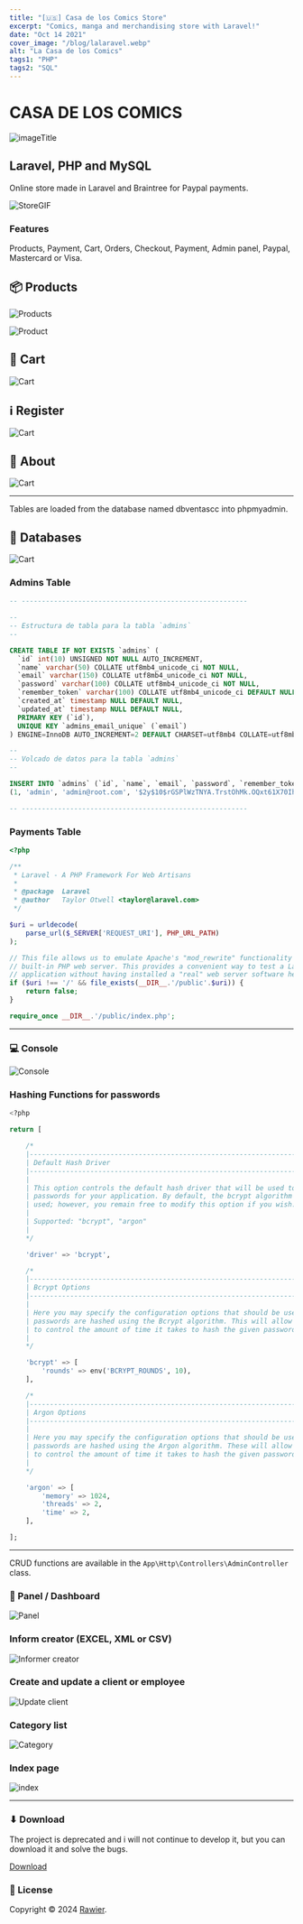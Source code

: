 ```yaml
---
title: "[🇺🇸] Casa de los Comics Store"
excerpt: "Comics, manga and merchandising store with Laravel!"
date: "Oct 14 2021"
cover_image: "/blog/lalaravel.webp"
alt: "La Casa de los Comics"
tags1: "PHP"
tags2: "SQL"
---
```


# CASA DE LOS COMICS

![imageTitle](https://i.ibb.co/f4TJcSD/casacomics.png)

## Laravel, PHP and MySQL

Online store made in Laravel and Braintree for Paypal payments.

![StoreGIF](https://i.imgur.com/GaOgDrE.gif)

### Features

Products, Payment, Cart, Orders, Checkout, Payment, Admin panel, Paypal, Mastercard or Visa.

## 📦 Products

![Products](https://i.imgur.com/wAEz6UJ.jpg)

![Product](https://i.imgur.com/3omPNj5.jpg)

## 🛒 Cart

![Cart](https://i.imgur.com/0Pu4B4U.jpg)

## ℹ️ Register

![Cart](https://i.imgur.com/ZGpxdHz.jpeg)

## 💁 About

![Cart](https://i.imgur.com/uovdT1p.jpeg)

---

Tables are loaded from the database named dbventascc into phpmyadmin.

## 🏨 Databases

![Cart](https://i.imgur.com/Abyk012.jpeg)

### Admins Table

```sql
-- --------------------------------------------------------

--
-- Estructura de tabla para la tabla `admins`
--

CREATE TABLE IF NOT EXISTS `admins` (
  `id` int(10) UNSIGNED NOT NULL AUTO_INCREMENT,
  `name` varchar(50) COLLATE utf8mb4_unicode_ci NOT NULL,
  `email` varchar(150) COLLATE utf8mb4_unicode_ci NOT NULL,
  `password` varchar(100) COLLATE utf8mb4_unicode_ci NOT NULL,
  `remember_token` varchar(100) COLLATE utf8mb4_unicode_ci DEFAULT NULL,
  `created_at` timestamp NULL DEFAULT NULL,
  `updated_at` timestamp NULL DEFAULT NULL,
  PRIMARY KEY (`id`),
  UNIQUE KEY `admins_email_unique` (`email`)
) ENGINE=InnoDB AUTO_INCREMENT=2 DEFAULT CHARSET=utf8mb4 COLLATE=utf8mb4_unicode_ci;

--
-- Volcado de datos para la tabla `admins`
--

INSERT INTO `admins` (`id`, `name`, `email`, `password`, `remember_token`, `created_at`, `updated_at`) VALUES
(1, 'admin', 'admin@root.com', '$2y$10$rGSPlWzTNYA.TrstOhMk.OQxt61X70IhN6ekvk328hFEEEMJIGMby', 'am6MEUQjGTeNmjnASaeBKpzbyrOfqPM39BK7qp0zaC0axXJncsvoUeXXaV8P', '2021-05-03 08:12:39', '2021-05-03 08:12:39');

-- --------------------------------------------------------
```

### Payments Table

```php
<?php

/**
 * Laravel - A PHP Framework For Web Artisans
 *
 * @package  Laravel
 * @author   Taylor Otwell <taylor@laravel.com>
 */

$uri = urldecode(
    parse_url($_SERVER['REQUEST_URI'], PHP_URL_PATH)
);

// This file allows us to emulate Apache's "mod_rewrite" functionality from the
// built-in PHP web server. This provides a convenient way to test a Laravel
// application without having installed a "real" web server software here.
if ($uri !== '/' && file_exists(__DIR__.'/public'.$uri)) {
    return false;
}

require_once __DIR__.'/public/index.php';

```

---

### 💻 Console

![Console](https://i.imgur.com/mdeSN2n.jpeg)

### Hashing Functions for passwords

```sql
<?php

return [

    /*
    |--------------------------------------------------------------------------
    | Default Hash Driver
    |--------------------------------------------------------------------------
    |
    | This option controls the default hash driver that will be used to hash
    | passwords for your application. By default, the bcrypt algorithm is
    | used; however, you remain free to modify this option if you wish.
    |
    | Supported: "bcrypt", "argon"
    |
    */

    'driver' => 'bcrypt',

    /*
    |--------------------------------------------------------------------------
    | Bcrypt Options
    |--------------------------------------------------------------------------
    |
    | Here you may specify the configuration options that should be used when
    | passwords are hashed using the Bcrypt algorithm. This will allow you
    | to control the amount of time it takes to hash the given password.
    |
    */

    'bcrypt' => [
        'rounds' => env('BCRYPT_ROUNDS', 10),
    ],

    /*
    |--------------------------------------------------------------------------
    | Argon Options
    |--------------------------------------------------------------------------
    |
    | Here you may specify the configuration options that should be used when
    | passwords are hashed using the Argon algorithm. These will allow you
    | to control the amount of time it takes to hash the given password.
    |
    */

    'argon' => [
        'memory' => 1024,
        'threads' => 2,
        'time' => 2,
    ],

];
```

---

CRUD functions are available in the `App\Http\Controllers\AdminController` class.

### 🍏 Panel / Dashboard

![Panel](https://i.imgur.com/tjP4fUK.jpeg)

### Inform creator (EXCEL, XML or CSV)

![Informer creator](https://i.imgur.com/CEHGtaz.jpeg)

### Create and update a client or employee

![Update client](https://i.imgur.com/Uqew5jR.jpeg)

### Category list

![Category](https://i.imgur.com/VCgfsgQ.jpeg)

### Index page

![index](https://i.imgur.com/SWrm6qw.jpeg)

---

### ⬇ Download

The project is deprecated and i will not continue to develop it, but you can download it and solve the bugs.

[Download](https://www.mediafire.com/file/o1mz1wkf2cuq6nt/CC.zip/file)

### 📝 License

Copyright © 2024 [Rawier](https://rawier.vercel.app).
